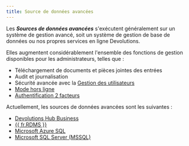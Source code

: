 ```yaml
---
title: Source de données avancées
---
```

Les ***Sources de données avancées*** s&apos;exécutent généralement sur un système de gestion avancé, soit un système de gestion de base de données ou nos propres services en ligne Devolutions.  

Elles augmentent considérablement l&apos;ensemble des fonctions de gestion disponibles pour les administrateurs, telles que :  

* Téléchargement de documents et pièces jointes des entrées 
* Audit et journalisation 
* Sécurité avancée avec la [Gestion des utilisateurs](/fr/rdm/windows/commands/administration/management/user-management/) 
* [Mode hors ligne](/fr/rdm/windows/data-sources/offline-mode/) 
* [Authentification 2 facteurs](/fr/rdm/windows/data-sources/multi-factor-authentication/) 

Actuellement, les sources de données avancées sont les suivantes : 

* [Devolutions Hub Business](/fr/rdm/windows/data-sources/data-sources-types/advanced-data-sources/hub-business/) 
* [{{ fr.RDMS }}](/fr/rdm/windows/data-sources/data-sources-types/advanced-data-sources/server/) 
* [Microsoft Azure SQL](/fr/rdm/windows/data-sources/data-sources-types/advanced-data-sources/microsoft-azure-sql/) 
* [Microsoft SQL Server (MSSQL)](/fr/rdm/windows/data-sources/data-sources-types/advanced-data-sources/microsoft-sql-server/) 
